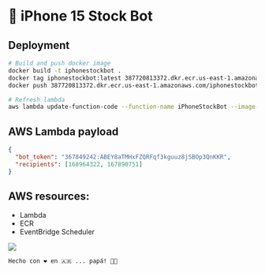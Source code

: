 # 📱 iPhone 15 Stock Bot

## Deployment

```bash
# Build and push docker image
docker build -t iphonestockbot .
docker tag iphonestockbot:latest 387720813372.dkr.ecr.us-east-1.amazonaws.com/iphonestockbot:latest
docker push 387720813372.dkr.ecr.us-east-1.amazonaws.com/iphonestockbot:latest

# Refresh lambda
aws lambda update-function-code --function-name iPhoneStockBot --image-uri 387720813372.dkr.ecr.us-east-1.amazonaws.com/iphonestockbot:latest
```

## AWS Lambda payload

```json
{
  "bot_token": "367849242:ABEY8aTMHxFZQRFqf3kguuz8jSBOp3QnKKR",
  "recipients": [168964322, 167890751]
}
```

## AWS resources:

- Lambda
- ECR
- EventBridge Scheduler

![](https://i.imgur.com/nsdQf2r.png)

```
Hecho con ❤️ en 🇦🇷 ... papá! 🤙🏼
```
